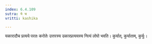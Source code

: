 ```yaml
---
index: 6.4.109
sutra: ये च
vritti: kashika

---
```

यकारादौच प्रत्यये परतः करोतेः उत्तरस्य उकारप्रत्ययस्य नित्यं लोपो भवति। कुर्यात्, कुर्याताम्, कुर्युः।